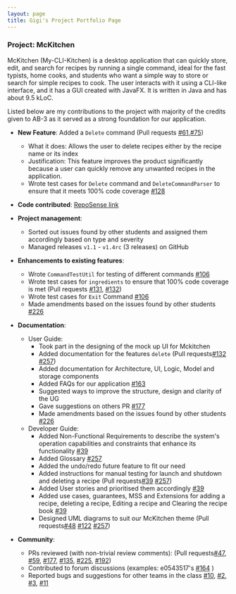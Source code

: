 ```yaml
---
layout: page
title: Gigi's Project Portfolio Page
---
```


### Project: McKitchen

McKitchen (My-CLI-Kitchen) is a desktop application that can quickly store, edit, and search for recipes by running a single command, ideal for the fast typists, home cooks, and students who want a simple way to store or search for simple recipes to cook. The user interacts with it using a CLI-like interface, and it has a GUI created with JavaFX. It is written in Java and has about 9.5 kLoC.

Listed below are my contributions to the project with majority of the credits given to AB-3 as it served as a strong foundation for our application.

* **New Feature**: Added a `Delete` command (Pull requests [\#61](),[\#75]())
  * What it does: Allows the user to delete recipes either by the recipe name or its index
  * Justification: This feature improves the product significantly because a user can quickly remove any unwanted recipes in the application.
  * Wrote test cases for `Delete` command and `DeleteCommandParser` to ensure that it meets 100% code coverage [\#128](https://github.com/AY2122S2-CS2103T-T17-2/tp/pull/128)


* **Code contributed**: [RepoSense link](https://nus-cs2103-ay2122s2.github.io/tp-dashboard/?search=&sort=groupTitle&sortWithin=title&timeframe=commit&mergegroup=&groupSelect=groupByRepos&breakdown=true&checkedFileTypes=docs~functional-code~test-code~other&since=2022-02-18&tabOpen=true&tabType=authorship&tabAuthor=gigituang&tabRepo=AY2122S2-CS2103T-T17-2%2Ftp%5Bmaster%5D&authorshipIsMergeGroup=false&authorshipFileTypes=docs~functional-code~test-code&authorshipIsBinaryFileTypeChecked=false)


* **Project management**:
  * Sorted out issues found by other students and assigned them accordingly based on type and severity
  * Managed releases `v1.1` - `v1.4rc` (3 releases) on GitHub


* **Enhancements to existing features**:
  * Wrote `CommandTestUtil` for testing of different commands [\#106](https://github.com/AY2122S2-CS2103T-T17-2/tp/pull/106)
  * Wrote test cases for `ingredients` to ensure that 100% code coverage is met (Pull requests [\#131](https://github.com/AY2122S2-CS2103T-T17-2/tp/pull/131), [\#132](https://github.com/AY2122S2-CS2103T-T17-2/tp/pull/132))
  * Wrote test cases for `Exit` Command [\#106](https://github.com/AY2122S2-CS2103T-T17-2/tp/pull/106)
  * Made amendments based on the issues found by other students [\#226](https://github.com/AY2122S2-CS2103T-T17-2/tp/pull/226)


* **Documentation**:
  * User Guide:
    * Took part in the designing of the mock up UI for Mckitchen 
    * Added documentation for the features `delete` (Pull requests[\#132](https://github.com/AY2122S2-CS2103T-T17-2/tp/pull/132) [\#257](https://github.com/AY2122S2-CS2103T-T17-2/tp/pull/257))
    * Added documentation for Architecture, UI, Logic, Model and storage components
    * Added FAQs for our application [\#163](https://github.com/AY2122S2-CS2103T-T17-2/tp/pull/163)
    * Suggested ways to improve the structure, design and clarity of the UG
    * Gave suggestions on others PR [\#177](https://github.com/AY2122S2-CS2103T-T17-2/tp/pull/177)
    * Made amendments based on the issues found by other students [\#226](https://github.com/AY2122S2-CS2103T-T17-2/tp/pull/226)
  * Developer Guide:
    * Added Non-Functional Requirements to describe the system's operation capabilities and constraints that enhance its functionality [\#39](https://github.com/AY2122S2-CS2103T-T17-2/tp/pull/39)
    * Added Glossary [\#257](https://github.com/AY2122S2-CS2103T-T17-2/tp/pull/257)
    * Added the undo/redo future feature to fit our need
    * Added instructions for manual testing for launch and shutdown and deleting a recipe (Pull requests[\#39](https://github.com/AY2122S2-CS2103T-T17-2/tp/pull/39) [\#257](https://github.com/AY2122S2-CS2103T-T17-2/tp/pull/257))
    * Added User stories and prioritised them accordingly [\#39](https://github.com/AY2122S2-CS2103T-T17-2/tp/pull/39)
    * Added use cases, guarantees, MSS and Extensions for adding a recipe, deleting a recipe, Editing a recipe and Clearing the recipe book [\#39](https://github.com/AY2122S2-CS2103T-T17-2/tp/pull/39)
    * Designed UML diagrams to suit our McKitchen theme (Pull requests[\#48](https://github.com/AY2122S2-CS2103T-T17-2/tp/pull/48) [\#122](https://github.com/AY2122S2-CS2103T-T17-2/tp/pull/122) [\#257](https://github.com/AY2122S2-CS2103T-T17-2/tp/pull/257))


* **Community**:
  * PRs reviewed (with non-trivial review comments): (Pull requests[\#47](https://github.com/AY2122S2-CS2103T-T17-2/tp/pull/47), [\#59](https://github.com/AY2122S2-CS2103T-T17-2/tp/pull/59), [\#177](https://github.com/AY2122S2-CS2103T-T17-2/tp/pull/177), [\#135](https://github.com/AY2122S2-CS2103T-T17-2/tp/pull/135), [\#225](https://github.com/AY2122S2-CS2103T-T17-2/tp/pull/225), [\#192](https://github.com/AY2122S2-CS2103T-T17-2/tp/pull/192))
  * Contributed to forum discussions (examples: e0543517's [\#164](https://github.com/nus-cs2103-AY2122S2/forum/issues/164) )
  * Reported bugs and suggestions for other teams in the class [\#10](https://github.com/gigituang/ped/issues/10), [\#2](https://github.com/gigituang/ped/issues/2), [\#3](https://github.com/gigituang/ped/issues/3), [\#11](https://github.com/gigituang/ped/issues/11)
  


